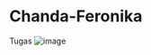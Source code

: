 # Chanda-Feronika 
Tugas 
![image](https://github.com/user-attachments/assets/899cfca3-5df8-4968-9e24-78d039619a24)
